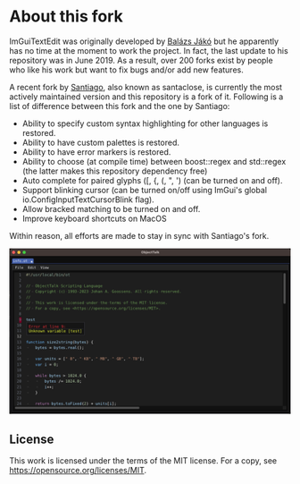 # About this fork

ImGuiTextEdit was originally developed by [Balázs Jákó](https://github.com/BalazsJako/ImGuiColorTextEdit) but he apparently has no
time at the moment to work the project. In fact, the last update to his repository was in June 2019. As a result, over 200 forks
exist by people who like his work but want to fix bugs and/or add new features.

A recent fork by [Santiago](https://github.com/santaclose/ImGuiColorTextEdit), also known as santaclose, is currently the most
actively maintained version and this repository is a fork of it. Following is a list of difference between this fork and the
one by Santiago:

- Ability to specify custom syntax highlighting for other languages is restored.
- Ability to have custom palettes is restored.
- Ability to have error markers is restored.
- Ability to choose (at compile time) between boost::regex and std::regex (the latter makes this repository dependency free)
- Auto complete for paired glyphs (\[, \{, \(, \", \') (can be turned on and off).
- Support blinking cursor (can be turned on/off using ImGui's global io.ConfigInputTextCursorBlink flag).
- Allow bracked matching to be turned on and off.
- Improve keyboard shortcuts on MacOS

Within reason, all efforts are made to stay in sync with Santiago's fork.

![Screenshot](screenshot.png)

## License

This work is licensed under the terms of the MIT license.
For a copy, see <https://opensource.org/licenses/MIT>.
